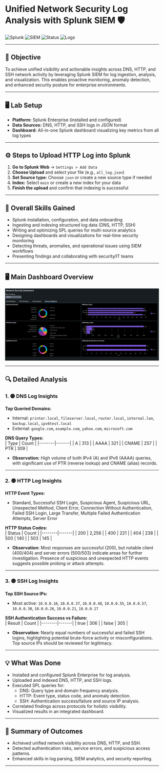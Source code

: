 # Unified Network Security Log Analysis with Splunk SIEM 🛡️

![Splunk](https://img.shields.io/badge/Splunk-Enterprise-green?logo=splunk)
![SIEM](https://img.shields.io/badge/SIEM-Enabled-blueviolet)
![Status](https://img.shields.io/badge/Status-Completed-brightgreen)
![Logs](https://img.shields.io/badge/Logs-Analyzed-blue)

---

## 🎯 Objective

To achieve unified visibility and actionable insights across DNS, HTTP, and SSH network activity by leveraging Splunk SIEM for log ingestion, analysis, and visualization. This enables proactive monitoring, anomaly detection, and enhanced security posture for enterprise environments.

---

## 🖥️ Lab Setup

- **Platform:** Splunk Enterprise (installed and configured)
- **Data Sources:** DNS, HTTP, and SSH logs in JSON format
- **Dashboard:** All-in-one Splunk dashboard visualizing key metrics from all log types

---

## ⚙️ Steps to Upload HTTP Log into Splunk

1. **Go to Splunk Web** → `Settings > Add Data`
2. **Choose Upload** and select your file (e.g., `all_log.json`)
3. **Set Source type:** Choose `json` or create a new source type if needed
4. **Index:** Select `main` or create a new index for your data
5. **Finish the upload** and confirm that indexing is successful

---

## 🏅 Overall Skills Gained

- Splunk installation, configuration, and data onboarding
- Ingesting and indexing structured log data (DNS, HTTP, SSH)
- Writing and optimizing SPL queries for multi-source analytics
- Designing dashboards and visualizations for real-time security monitoring
- Detecting threats, anomalies, and operational issues using SIEM workflows
- Presenting findings and collaborating with security/IT teams

---

## 🖥️ Main Dashboard Overview

![Network Security Dashboard](main_dashboard.png)

---

## 🔍 Detailed Analysis

### 1. 🟣 DNS Log Insights

**Top Queried Domains:**  
- Internal: `printer.local`, `fileserver.local`, `router.local`, `internal.lan`, `backup.local`, `ipv6test.local`
- External: `google.com`, `example.com`, `yahoo.com`, `microsoft.com`

**DNS Query Types:**  
| Type   | Count |
|--------|-------|
| A      | 313   |
| AAAA   | 321   |
| CNAME  | 257   |
| PTR    | 309   |

- **Observation:** High volume of both IPv4 (A) and IPv6 (AAAA) queries, with significant use of PTR (reverse lookup) and CNAME (alias) records.

---

### 2. 🟣 HTTP Log Insights

**HTTP Event Types:**  
- Standard, Successful SSH Login, Suspicious Agent, Suspicious URL, Unexpected Method, Client Error, Connection Without Authentication, Failed SSH Login, Large Transfer, Multiple Failed Authentication Attempts, Server Error

**HTTP Status Codes:**  
| Status | Count |
|--------|-------|
| 200    | 2,256 |
| 400    | 221   |
| 404    | 238   |
| 500    | 140   |
| 503    | 145   |

- **Observation:** Most responses are successful (200), but notable client (400/404) and server errors (500/503) indicate areas for further investigation. Presence of suspicious and unexpected HTTP events suggests possible probing or attack attempts.

---

### 3. 🟣 SSH Log Insights

**Top SSH Source IPs:**  
- Most active: `10.0.0.16`, `10.0.0.37`, `10.0.0.48`, `10.0.0.55`, `10.0.0.57`, `10.0.0.30`, `10.0.0.26`, `10.0.0.21`, `10.0.0.17`

**SSH Authentication Success vs Failure:**  
| Result | Count |
|--------|-------|
| true   | 306   |
| false  | 305   |

- **Observation:** Nearly equal numbers of successful and failed SSH logins, highlighting potential brute-force activity or misconfigurations. Top source IPs should be reviewed for legitimacy.

---

## 💡 What Was Done

- Installed and configured Splunk Enterprise for log analysis.
- Uploaded and indexed DNS, HTTP, and SSH logs.
- Executed SPL queries for:
  - DNS: Query type and domain frequency analysis.
  - HTTP: Event type, status code, and anomaly detection.
  - SSH: Authentication success/failure and source IP analysis.
- Correlated findings across protocols for holistic visibility.
- Visualized results in an integrated dashboard.

---

## 🚀 Summary of Outcomes

- Achieved unified network visibility across DNS, HTTP, and SSH.
- Detected authentication risks, service errors, and suspicious access patterns.
- Enhanced skills in log parsing, SIEM analytics, and security reporting.

---

